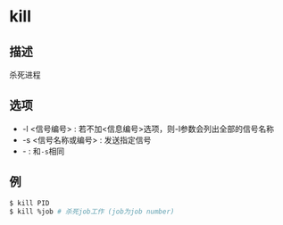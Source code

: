 # kill

## 描述

杀死进程

## 选项

- -l <信号编号> : 若不加<信息编号>选项，则-l参数会列出全部的信号名称
- -s <信号名称或编号> : 发送指定信号
- -<sigal> : 和`-s`相同

## 例

```sh
$ kill PID
$ kill %job # 杀死job工作 (job为job number)
```
